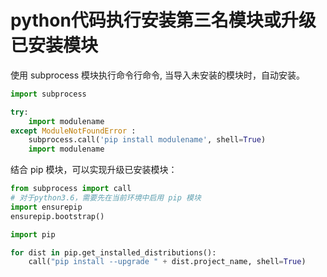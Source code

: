 # python代码执行安装第三名模块或升级已安装模块

使用 subprocess 模块执行命令行命令, 当导入未安装的模块时，自动安装。
```python
import subprocess

try:
    import modulename
except ModuleNotFoundError :
    subprocess.call('pip install modulename', shell=True)
    import modulename
```

结合 pip 模块，可以实现升级已安装模块：

```python
from subprocess import call
# 对于python3.6，需要先在当前环境中启用 pip 模块
import ensurepip
ensurepip.bootstrap()   

import pip

for dist in pip.get_installed_distributions():    
    call("pip install --upgrade " + dist.project_name, shell=True)
```